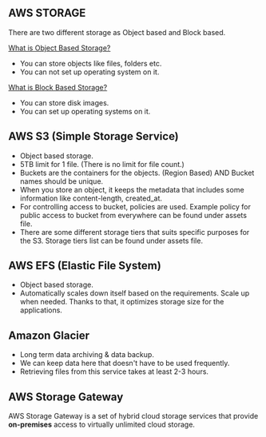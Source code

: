 ## AWS STORAGE

There are two different storage as Object based and Block based.

[What is Object Based Storage?](https://www.ibm.com/topics/object-storage)

- You can store objects like files, folders etc.
- You can not set up operating system on it.

[What is Block Based Storage?](https://www.ibm.com/topics/block-storage)

- You can store disk images.
- You can set up operating systems on it.

## AWS S3 (Simple Storage Service)

- Object based storage.
- 5TB limit for 1 file. (There is no limit for file count.)
- Buckets are the containers for the objects. (Region Based) AND Bucket names should be unique.
- When you store an object, it keeps the metadata that includes some information like content-length, created_at.
- For controlling access to bucket, policies are used. Example policy for public access to bucket from everywhere can be found under assets file.
- There are some different storage tiers that suits specific purposes for the S3. Storage tiers list can be found under assets file.

## AWS EFS (Elastic File System)

- Object based storage.
- Automatically scales down itself based on the requirements. Scale up when needed. Thanks to that, it optimizes storage size for the applications.

## Amazon Glacier

- Long term data archiving & data backup.
- We can keep data here that doesn't have to be used frequently.
- Retrieving files from this service takes at least 2-3 hours.

## AWS Storage Gateway

AWS Storage Gateway is a set of hybrid cloud storage services that provide **on-premises** access to virtually unlimited cloud storage.

